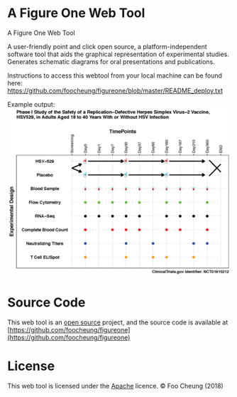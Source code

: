 # A Figure One Web Tool


A Figure One Web Tool

A user-friendly point and click open source, a platform-independent software tool that aids the graphical representation of experimental studies. Generates schematic diagrams for oral presentations and publications.

Instructions to access this webtool from your local machine can be found here:
https://github.com/foocheung/figureone/blob/master/README_deploy.txt


Example output:
<img src="https://github.com/foocheung/figureone/blob/master/www/template2.png">


# Source Code
This web tool is an [open source](http://opensource.org) project, and the source code is available at [https://github.com/foocheung/figureone](https://github.com/foocheung/figureone)

# License
This web tool is licensed under the [Apache](http://www.apache.org/licenses/LICENSE-2.0) licence. &copy; Foo Cheung (2018)


